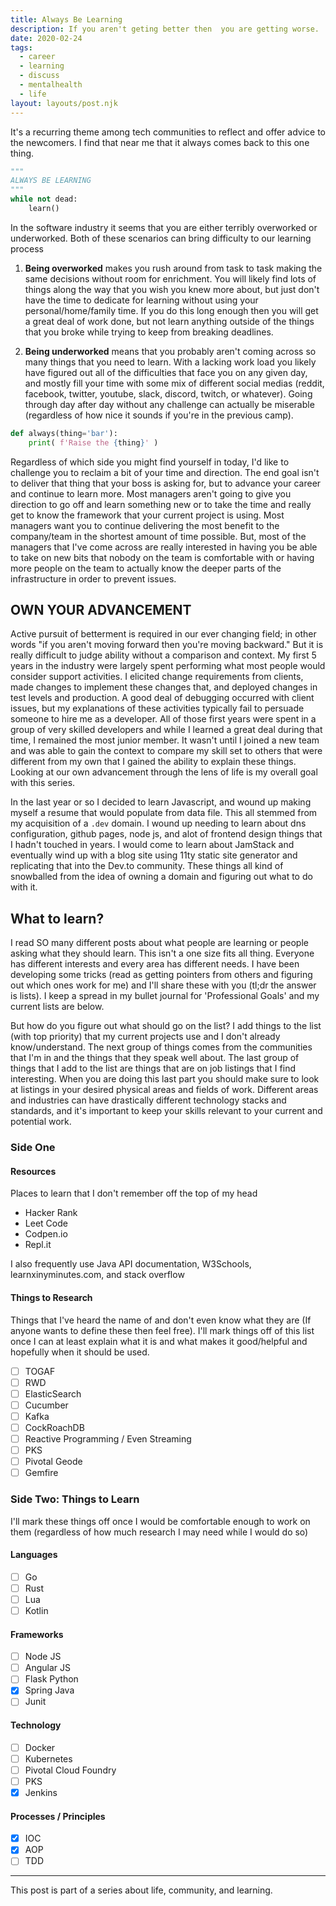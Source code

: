 ```yaml
---    
title: Always Be Learning  
description: If you aren't geting better then  you are getting worse. 
date: 2020-02-24  
tags:   
  - career  
  - learning  
  - discuss
  - mentalhealth
  - life 
layout: layouts/post.njk  
---  
```


It's a recurring theme among tech communities to reflect and offer advice to the newcomers. I find that near me that it always comes back to this one thing. 

```python
"""
ALWAYS BE LEARNING
"""
while not dead:
	learn()
```

In the software industry it seems that you are either terribly overworked or underworked. Both of these scenarios can bring difficulty to our learning process

1. **Being overworked** makes you rush around from task to task making the same decisions without room for enrichment. You will likely find lots of things along the way that  you wish you knew more about, but just don't have the time to dedicate for learning without using your personal/home/family time. If you do this long enough then you will get a great deal of work done, but not learn anything outside of the things that you broke while trying to keep from breaking deadlines.

2. **Being underworked** means that you probably aren't coming across so many things that you need to learn. With a lacking work load you likely have figured out all of the difficulties that face you on any given day, and mostly fill your time with some mix of different social medias (reddit, facebook, twitter, youtube, slack, discord, twitch, or whatever). Going through day after day without any challenge can actually be miserable (regardless of how nice it sounds if you're in the previous camp).

```python
def always(thing='bar'):
	print( f'Raise the {thing}' )
```

Regardless of which side you might find yourself in today, I'd like to challenge you to reclaim a bit of your time and direction. The end goal isn't to deliver that thing that your boss is asking for, but to advance your career and continue to learn more. Most managers aren't going to give you direction to go off and learn something new or to take the time and really get to know the framework that your current project is using. Most managers want you to continue delivering the most benefit to the company/team in the shortest amount of time possible. But, most of the managers that I've come across are really interested in having you be able to take on new bits that nobody on the team is comfortable with or having more people on the team to actually know the deeper parts of the infrastructure in order to prevent issues. 

## OWN YOUR ADVANCEMENT

Active pursuit of betterment is required in our ever changing field; in other words "if you aren't moving forward then you're moving backward." But it is really difficult to judge ability without a comparison and context. My first 5 years in the industry were largely spent performing what most people would consider support activities.  I elicited change requirements from clients, made changes to implement these changes that, and deployed changes in test levels and production.  A good deal of debugging occurred with client issues, but my explanations of these activities typically fail to persuade someone to hire me as a developer. All of those first years were spent in a group of very skilled developers and while I learned a great deal during that time, I remained the most junior member. It wasn't until I joined a new team and was able to gain the context to compare my skill set to others that were different from my own that I gained the ability to explain these things. Looking at our own advancement through the lens of life is my overall goal with this series.

In the last year or so I decided to learn Javascript, and wound up making myself a resume that would populate from data file. This all stemmed from my acquisition of a `.dev` domain. I wound up needing to learn about dns configuration, github pages, node js, and alot of frontend design things that I hadn't touched in years. I would come to learn about JamStack and eventually wind up with a blog site using 11ty static site generator and replicating that into the Dev.to community. These things all kind of snowballed from the idea of owning a domain and figuring out what to do with it. 

## What to learn?

I read SO many different posts about what people are learning or people asking what they should learn. This isn't a one size fits all thing. Everyone has different interests and every area has different needs. I have been developing some tricks (read as getting pointers from others and figuring out which ones work for me) and I'll share these with you (tl;dr the answer is lists). I keep a spread in my bullet journal for 'Professional Goals' and my current lists are below. 

But how do you figure out what should go on the list?  I add things to the list (with top priority) that my current projects use and I don't already know/understand. The next group of things comes from the communities that I'm in and the things that they speak well about. The last group of things that I add to the list are things that are on job listings that I find interesting. When you are doing this last part you should make sure to look at listings in your desired physical areas and fields of work. Different areas and industries can have drastically different technology stacks and standards, and it's important to keep your skills relevant to your current and potential work.

### Side One

#### Resources
Places to learn that I don't remember off the top of my head
  + Hacker Rank
  + Leet Code
  + Codpen.io
  + Repl.it  
  
I also frequently use Java API documentation, W3Schools, learnxinyminutes.com, and stack overflow

#### Things to Research
Things that I've heard the name of and don't even know what they are (If anyone wants to define these then feel free). I'll mark things off of this list once I can at least explain what it is and what makes it good/helpful and hopefully when it should be used.

- [ ] TOGAF
- [ ] RWD
- [ ] ElasticSearch
- [ ] Cucumber
- [ ] Kafka
- [ ] CockRoachDB
- [ ] Reactive Programming / Even Streaming
- [ ] PKS
- [ ] Pivotal Geode
- [ ] Gemfire

### Side Two: Things to Learn
I'll mark these things off once I would be comfortable enough to work on them (regardless of how much research I may need while I would do so)

#### Languages
- [ ] Go
- [ ] Rust 
- [ ] Lua
- [ ] Kotlin

#### Frameworks
- [ ] Node JS
- [ ] Angular JS
- [ ] Flask Python
- [x] Spring Java
- [ ] Junit

#### Technology
- [ ] Docker
- [ ] Kubernetes
- [ ] Pivotal Cloud Foundry
- [ ] PKS
- [x] Jenkins

#### Processes / Principles
- [x] IOC
- [x] AOP
- [ ] TDD

---

This post is part of a series about life, community, and learning.
